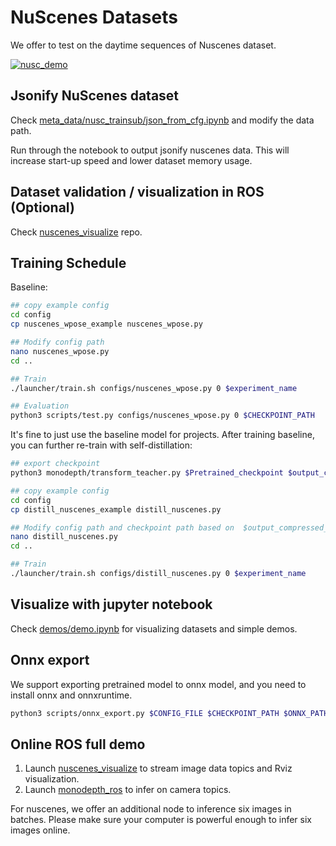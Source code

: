 # NuScenes Datasets

We offer to test on the daytime sequences of Nuscenes dataset.

[![nusc_demo](https://i0.hdslb.com/bfs/archive/3766bf39218559a23e976ff745298ae174710889.jpg@320w_200h_1c_!web-space-index-myvideo.webp)](https://www.bilibili.com/video/BV1NR4y1z7jg/?spm_id_from=333.999.0.0)

## Jsonify NuScenes dataset

Check [meta_data/nusc_trainsub/json_from_cfg.ipynb](../meta_data/nusc_trainsub/json_from_cfg.ipynb) and modify the data path.

Run through the notebook to output jsonify nuscenes data. This will increase start-up speed and lower dataset memory usage. 

## Dataset validation / visualization in ROS (Optional)
Check [nuscenes_visualize](https://github.com/Owen-Liuyuxuan/nuscenes_visualize) repo. 

## Training Schedule

Baseline:
```bash
## copy example config
cd config
cp nuscenes_wpose_example nuscenes_wpose.py

## Modify config path
nano nuscenes_wpose.py
cd ..

## Train
./launcher/train.sh configs/nuscenes_wpose.py 0 $experiment_name

## Evaluation
python3 scripts/test.py configs/nuscenes_wpose.py 0 $CHECKPOINT_PATH
```

It's fine to just use the baseline model for projects. After training baseline, you can further re-train with self-distillation:
```bash
## export checkpoint
python3 monodepth/transform_teacher.py $Pretrained_checkpoint $output_compressed_checkpoint

## copy example config 
cd config
cp distill_nuscenes_example distill_nuscenes.py

## Modify config path and checkpoint path based on  $output_compressed_checkpoint
nano distill_nuscenes.py
cd ..

## Train
./launcher/train.sh configs/distill_nuscenes.py 0 $experiment_name
```

## Visualize with jupyter notebook

Check [demos/demo.ipynb](../demos/demo.ipynb) for visualizing datasets and simple demos.

## Onnx export

We support exporting pretrained model to onnx model, and you need to install onnx and onnxruntime.
```bash
python3 scripts/onnx_export.py $CONFIG_FILE $CHECKPOINT_PATH $ONNX_PATH 
```

## Online ROS full demo

1. Launch [nuscenes_visualize](https://github.com/Owen-Liuyuxuan/nuscenes_visualize) to stream image data topics and Rviz visualization.
2. Launch [monodepth_ros](https://github.com/Owen-Liuyuxuan/monodepth_ros) to infer on camera topics.

For nuscenes, we offer an additional node to inference six images in batches. Please make sure your computer is powerful enough to infer six images online.